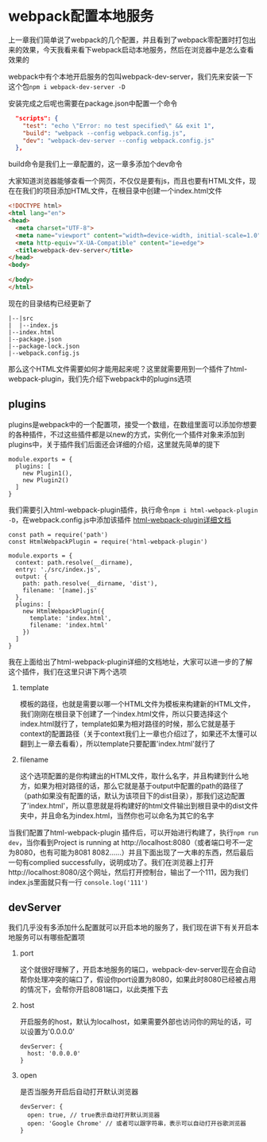 # webpack配置本地服务

上一章我们简单说了webpack的几个配置，并且看到了webpack零配置时打包出来的效果，今天我看来看下webpack启动本地服务，然后在浏览器中是怎么查看效果的

webpack中有个本地开启服务的包叫webpack-dev-server，我们先来安装一下这个包```npm i webpack-dev-server -D```

安装完成之后呢也需要在package.json中配置一个命令
```JSON
  "scripts": {
    "test": "echo \"Error: no test specified\" && exit 1",
    "build": "webpack --config webpack.config.js",
    "dev": "webpack-dev-server --config webpack.config.js"
  },
```
build命令是我们上一章配置的，这一章多添加个dev命令

大家知道浏览器能够查看一个网页，不仅仅是要有js，而且也要有HTML文件，现在在我们的项目添加HTML文件，在根目录中创建一个index.html文件
```HTML
<!DOCTYPE html>
<html lang="en">
<head>
  <meta charset="UTF-8">
  <meta name="viewport" content="width=device-width, initial-scale=1.0">
  <meta http-equiv="X-UA-Compatible" content="ie=edge">
  <title>webpack-dev-server</title>
</head>
<body>
  
</body>
</html>
```
现在的目录结构已经更新了
```
|--|src
|  |--index.js
|--index.html
|--package.json
|--package-lock.json
|--webpack.config.js
```
那么这个HTML文件需要如何才能用起来呢？这里就需要用到一个插件了html-webpack-plugin，我们先介绍下webpack中的plugins选项

## plugins

plugins是webpack中的一个配置项，接受一个数组，在数组里面可以添加你想要的各种插件，不过这些插件都是以new的方式，实例化一个插件对象来添加到plugins中，关于插件我们后面还会详细的介绍，这里就先简单的提下
```JS
module.exports = {
  plugins: [
    new Plugin1(),
    new Plugin2()
  ]
}
```
我们需要引入html-webpack-plugin插件，执行命令```npm i html-webpack-plugin -D```，在webpack.config.js中添加该插件 [html-webpack-plugin详细文档](https://www.npmjs.com/package/html-webpack-plugin)
```JS
const path = require('path')
const HtmlWebpackPlugin = require('html-webpack-plugin')

module.exports = {
  context: path.resolve(__dirname),
  entry: './src/index.js',
  output: {
    path: path.resolve(__dirname, 'dist'),
    filename: '[name].js'
  },
  plugins: [
    new HtmlWebpackPlugin({
      template: 'index.html',
      filename: 'index.html'
    })
  ]
}
```
我在上面给出了html-webpack-plugin详细的文档地址，大家可以进一步的了解这个插件，我们在这里只讲下两个选项
1. template

    模板的路径，也就是需要以哪一个HTML文件为模板来构建新的HTML文件，我们刚刚在根目录下创建了一个index.html文件，所以只要选择这个index.html就行了，template如果为相对路径的时候，那么它就是基于context的配置路径（关于context我们上一章也介绍过了，如果还不太懂可以翻到上一章去看看），所以template只要配置'index.html'就行了
2. filename

    这个选项配置的是你构建出的HTML文件，取什么名字，并且构建到什么地方，如果为相对路径的话，那么它就是基于output中配置的path的路径了（path如果没有配置的话，默认为该项目下的dist目录），那我们这边配置了'index.html'，所以意思就是将构建好的html文件输出到根目录中的dist文件夹中，并且命名为index.html，当然你也可以命名为其它的名字

当我们配置了html-webpack-plugin 插件后，可以开始进行构建了，执行```npm run dev```，当你看到Project is running at http://localhost:8080（或者端口号不一定为8080，也有可能为8081 8082......）并且下面出现了一大串的东西，然后最后一句有complied successfully，说明成功了。我们在浏览器上打开http://localhost:8080/这个网址，然后打开控制台，输出了一个111，因为我们index.js里面就只有一行
```console.log('111')```

## devServer

我们几乎没有多添加什么配置就可以开启本地的服务了，我们现在讲下有关开启本地服务可以有哪些配置项

1. port

   这个就很好理解了，开启本地服务的端口，webpack-dev-server现在会自动帮你处理冲突的端口了，假设你port设置为8080，如果此时8080已经被占用的情况下，会帮你开启8081端口，以此类推下去

2. host
  
   开启服务的host，默认为localhost，如果需要外部也访问你的网址的话，可以设置为'0.0.0.0'
   ```JS
   devServer: {
     host: '0.0.0.0'
   }
   ```
3. open

   是否当服务开启后自动打开默认浏览器
   ```JS
   devServer: {
     open: true, // true表示自动打开默认浏览器
     open: 'Google Chrome' // 或者可以跟字符串，表示可以自动打开谷歌浏览器
   }
   ```